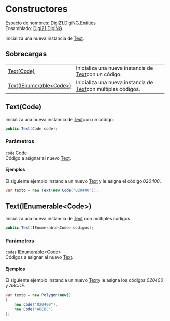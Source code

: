 # Constructores

Espacio de nombres: [Digi21.DigiNG.Entities](/digi3d-net/programacion/.net/referencia/digi21.diging/digi21.diging.entities/)  
Ensamblado: [Digi21.DigiNG](/digi3d-net/programacion/.net/referencia/digi21.diging.plugin/digi21.diging/)

Inicializa una nueva instancia de [Text](/digi3d-net/programacion/.net/referencia/digi21.diging/digi21.diging.entities/clases/text/).

## Sobrecargas

|  |  |
| :--- | :--- |
| [Text\(Code\)](constructores.md#text-code) | Inicializa una nueva instancia de [Text](/digi3d-net/programacion/.net/referencia/digi21.diging/digi21.diging.entities/clases/text/)con un código. |
| [Text\(IEnumerable&lt;Code&gt;\)](constructores.md#text-ienumerable-less-than-code-greater-than) | Inicializa una nueva instancia de [Text](/digi3d-net/programacion/.net/referencia/digi21.diging/digi21.diging.entities/clases/text/)con múltiples códigos. |

## Text\(Code\)

Inicializa una nueva instancia de [Text](/digi3d-net/programacion/.net/referencia/digi21.diging/digi21.diging.entities/clases/text/)con un código.

```csharp
public Text(Code code);
```

### Parámetros

`code` [Code](/digi3d-net/programacion/.net/referencia/digi21.diging/digi21.diging.entities/clases/code/)  
Código a asignar al nuevo [Text](/digi3d-net/programacion/.net/referencia/digi21.diging/digi21.diging.entities/clases/text/).

#### Ejemplos

El siguiente ejemplo instancia un nuevo [Text](/digi3d-net/programacion/.net/referencia/digi21.diging/digi21.diging.entities/clases/text/) y le asigna el código _020400_.

```csharp
var texto = new Text(new Code("020400"));
```

## Text\(IEnumerable&lt;Code&gt;\)

Inicializa una nueva instancia de [Text](/digi3d-net/programacion/.net/referencia/digi21.diging/digi21.diging.entities/clases/text/) con múltiples códigos.

```csharp
public Text(IEnumerable<Code> codigos);
```

### Parámetros

`codes` [IEnumerable&lt;Code&gt;](https://docs.microsoft.com/en-us/dotnet/api/system.collections.generic.ienumerable-1?view=net-5.0)  
Códigos a asignar al nuevo [Text](/digi3d-net/programacion/.net/referencia/digi21.diging/digi21.diging.entities/clases/text/).

#### Ejemplos

El siguiente ejemplo instancia un nuevo [Text](/digi3d-net/programacion/.net/referencia/digi21.diging/digi21.diging.entities/clases/text/)y le asigna los códigos _020400_ y _ABCDE_.

```csharp
var texto = new Polygon(new[]
{
    new Code("020400"),
    new Code("ABCDE")
};
```

## 

